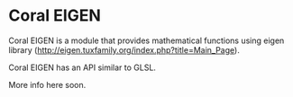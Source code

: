 Coral EIGEN
=====

Coral EIGEN is a module that provides mathematical functions using eigen library (http://eigen.tuxfamily.org/index.php?title=Main_Page).

Coral EIGEN has an API similar to GLSL.

More info here soon.

